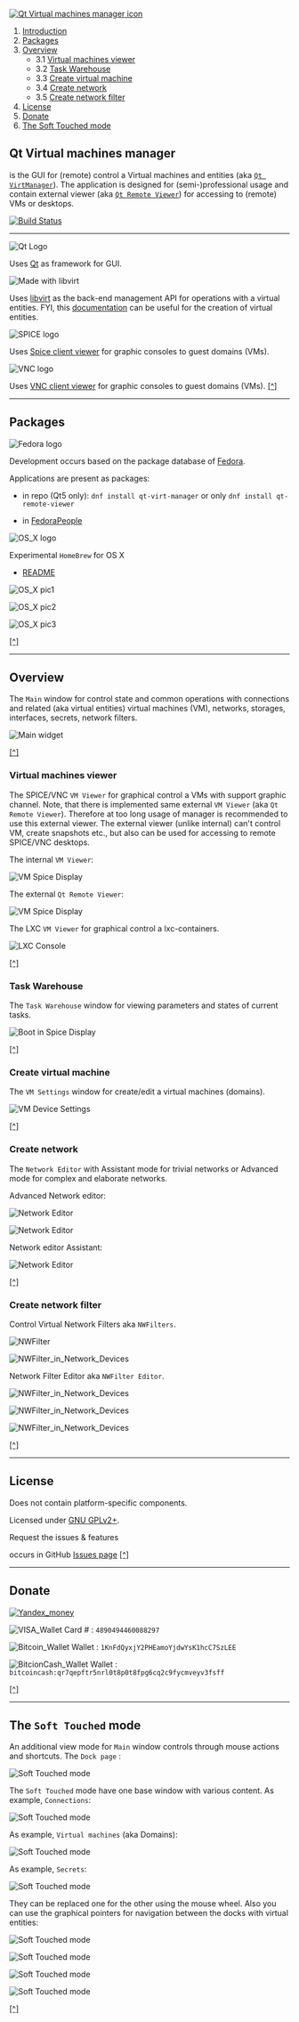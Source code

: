 <meta name="ocs-site-verification" content="ba9d219365f62cbdadc0b356f1be1252" />

[![Qt Virtual machines manager icon](https://f1ash.fedorapeople.org/Pictures/virtual-engineering.png)](#top)


1. [Introduction](#qt-virtual-machines-manager)  
2. [Packages](#packages)
3. [Overview](#overview)
   * 3.1 [Virtual machines viewer](#virtual-machines-viewer)
   * 3.2 [Task Warehouse](#task-warehouse)
   * 3.3 [Create virtual machine](#create-virtual-machine)
   * 3.4 [Create network](#create-network)
   * 3.5 [Create network filter](#create-network-filter)
4. [License](#license)
5. [Donate](#donate)
6. [The Soft Touched mode](#the-soft-touched-mode)

## Qt Virtual machines manager

is the GUI for (remote) control a Virtual machines and entities (aka [`Qt VirtManager`](#overview)). The application is designed for (semi-)professional usage and contain external viewer (aka [`Qt Remote Viewer`](#virtual-machines-viewer)) for accessing to (remote) VMs or desktops.

[![Build Status](https://travis-ci.org/F1ash/qt-virt-manager.svg?branch=master)](https://travis-ci.org/F1ash/qt-virt-manager)

***

![Qt Logo](http://d3hp9ud7yvwzy0.cloudfront.net/wp-content/themes/oneqt/images/favicon.ico.gzip)

Uses [Qt](http://www.qt.io) as framework for GUI.

![Made with libvirt](http://libvirt.org/madeWith.png)

Uses [libvirt](http://libvirt.org/index.html) as the back-end management API for operations with a virtual entities. FYI, this [documentation](https://libvirt.org/format.html) can be useful for the creation of virtual entities.

![SPICE logo](http://www.spice-space.org/images/favicon.png)

Uses [Spice client viewer](http://www.spice-space.org) for graphic consoles
to guest domains (VMs).

![VNC logo]( https://raw.githubusercontent.com/F1ash/qt-virt-manager/gh-pages/images/vnc_logo.png )

Uses [VNC client viewer](https://en.wikipedia.org/wiki/Virtual_Network_Computing) for graphic consoles to guest domains (VMs). [[^]](#top)

***
## Packages
![Fedora logo](https://getfedora.org/static/images/fedora-logotext.png)

Development occurs based on the package database of [Fedora](https://fedoraproject.org).

Applications are present as packages:

 * in repo (Qt5 only): `dnf install qt-virt-manager` or only
 `dnf install qt-remote-viewer`

 * in [FedoraPeople](https://f1ash.fedorapeople.org/qt-virt-manager/)

![OS_X logo](https://upload.wikimedia.org/wikipedia/en/4/45/Mac_Finder_icon_%28OS_X_Yosemite%29.png)

Experimental `HomeBrew` for OS X
  
  * [README](https://github.com/F1ash/homebrew-qt-virt-manager)

![OS_X pic1]( https://raw.githubusercontent.com/F1ash/qt-virt-manager/gh-pages/images/L7ogDY6.png )

![OS_X pic2]( https://raw.githubusercontent.com/F1ash/qt-virt-manager/gh-pages/images/80zviaa.png )

![OS_X pic3]( https://raw.githubusercontent.com/F1ash/qt-virt-manager/gh-pages/images/TmJPIv2.png )

 [[^]](#top)

***
## Overview

The `Main` window for control state and common operations with connections and related (aka virtual entities) virtual machines (VM), networks, storages, interfaces, secrets, network filters.

![Main widget]( https://raw.githubusercontent.com/F1ash/qt-virt-manager/gh-pages/images/snapshot12.png )

 [[^]](#top)

### Virtual machines viewer
The SPICE/VNC `VM Viewer` for graphical control a VMs with support graphic channel.
Note, that there is implemented same external `VM Viewer` (aka `Qt Remote Viewer`).  Therefore at too long usage of manager is recommended to use this external viewer. The external viewer (unlike internal) can't control VM, create snapshots etc., but also can be used for accessing to remote SPICE/VNC desktops.

The internal `VM Viewer`:

![VM Spice Display](https://raw.githubusercontent.com/F1ash/qt-virt-manager/gh-pages/images/snapshot14.png)

The external `Qt Remote Viewer`:

![VM Spice Display](https://raw.githubusercontent.com/F1ash/qt-virt-manager/gh-pages/images/snapshot59.png)

The LXC `VM Viewer` for graphical control a lxc-containers.

![LXC Console](https://raw.githubusercontent.com/F1ash/qt-virt-manager/gh-pages/images/snapshot15.png)

 [[^]](#top)

### Task Warehouse
The `Task Warehouse` window for viewing parameters and states of current tasks.

![Boot in Spice Display](https://raw.githubusercontent.com/F1ash/qt-virt-manager/gh-pages/images/snapshot24.png)

 [[^]](#top)

### Create virtual machine
The `VM Settings` window for create/edit a virtual machines (domains).

![VM Device Settings](https://raw.githubusercontent.com/F1ash/qt-virt-manager/gh-pages/images/snapshot18.png)

 [[^]](#top)

### Create network
The `Network Editor` with Assistant mode for trivial networks or Advanced mode for complex and elaborate networks.

Advanced Network editor:

![Network Editor](https://raw.githubusercontent.com/F1ash/qt-virt-manager/gh-pages/images/snapshot40.png)

![Network Editor](https://raw.githubusercontent.com/F1ash/qt-virt-manager/gh-pages/images/snapshot41.png)

Network editor Assistant:

![Network Editor](https://raw.githubusercontent.com/F1ash/qt-virt-manager/gh-pages/images/snapshot42.png)

 [[^]](#top)

### Create network filter
Control Virtual Network Filters aka `NWFilters`.

![NWFilter](https://raw.githubusercontent.com/F1ash/qt-virt-manager/gh-pages/images/snapshot50.png)

![NWFilter_in_Network_Devices](https://raw.githubusercontent.com/F1ash/qt-virt-manager/gh-pages/images/snapshot52.png)

Network Filter Editor aka `NWFilter Editor`.

![NWFilter_in_Network_Devices](https://raw.githubusercontent.com/F1ash/qt-virt-manager/gh-pages/images/snapshot55.png)

![NWFilter_in_Network_Devices](https://raw.githubusercontent.com/F1ash/qt-virt-manager/gh-pages/images/snapshot56.png)

![NWFilter_in_Network_Devices](https://raw.githubusercontent.com/F1ash/qt-virt-manager/gh-pages/images/snapshot57.png)

 [[^]](#top)

***
## License

Does not contain platform-specific components.

Licensed under [GNU GPLv2+](http://www.gnu.org/licenses/).

Request the issues & features

occurs in GitHub [Issues page](https://github.com/F1ash/qt-virt-manager/issues) [[^]](#top)

***
## Donate

[![Yandex_money](https://raw.githubusercontent.com/F1ash/qt-virt-manager/master/src/icons/128x128/actions/yandex_money.png)](https://money.yandex.ru/embed/donate.xml?account=410014229313543&quickpay=donate&payment-type-choice=on&mobile-payment-type-choice=on&default-sum=300&targets=Donation+for+develop&target-visibility=on&project-name=QtVirtManager&project-site=http://f1ash.github.io/qt-virt-manager&button-text=01)

![VISA_Wallet](https://raw.githubusercontent.com/F1ash/qt-virt-manager/master/src/icons/128x128/actions/qiwi_wallet_visa.png) Card # : `4890494460088297`

![Bitcoin_Wallet](https://raw.githubusercontent.com/F1ash/qt-virt-manager/master/src/icons/128x128/actions/electrum.png) Wallet : `1KnFdQyxjY2PHEamoYjdwYsK1hcC7SzLEE`

![BitcionCash_Wallet](https://raw.githubusercontent.com/F1ash/qt-virt-manager/master/src/icons/128x128/actions/electron-cash.png) Wallet : `bitcoincash:qr7qepftr5nrl0t8p0t8fpg6cq2c9fycmveyv3fsff`

 [[^]](#top)

***

## The `Soft Touched` mode

An additional view mode for `Main` window controls through mouse actions and shortcuts. The `Dock page` :

![Soft Touched mode](https://raw.githubusercontent.com/F1ash/qt-virt-manager/gh-pages/images/snapshot27.png)

The `Soft Touched` mode have one base window with various content.
As example, `Connections`:

![Soft Touched mode](https://raw.githubusercontent.com/F1ash/qt-virt-manager/gh-pages/images/snapshot30.png)

As example, `Virtual machines` (aka Domains):

![Soft Touched mode](https://raw.githubusercontent.com/F1ash/qt-virt-manager/gh-pages/images/snapshot29.png)

As example, `Secrets`:

![Soft Touched mode](https://raw.githubusercontent.com/F1ash/qt-virt-manager/gh-pages/images/snapshot28.png)


They can be replaced one for the other using the mouse wheel. Also you can use the graphical pointers for navigation between the docks with virtual entities:


![Soft Touched mode](https://raw.githubusercontent.com/F1ash/qt-virt-manager/gh-pages/images/snapshot31.png)


![Soft Touched mode](https://raw.githubusercontent.com/F1ash/qt-virt-manager/gh-pages/images/snapshot32.png)


![Soft Touched mode](https://raw.githubusercontent.com/F1ash/qt-virt-manager/gh-pages/images/snapshot33.png)

![Soft Touched mode](https://raw.githubusercontent.com/F1ash/qt-virt-manager/gh-pages/images/snapshot34.png)

 [[^]](#top)
